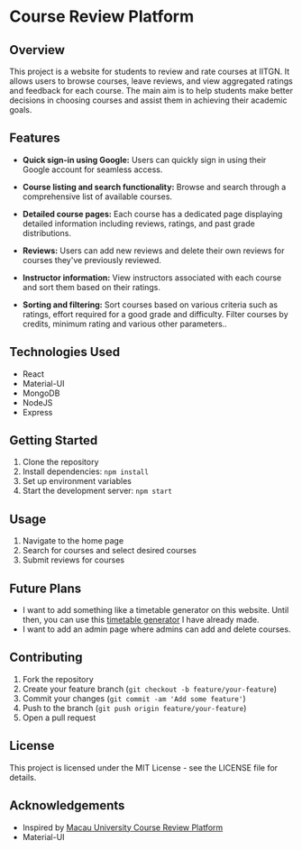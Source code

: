 # Course Review Platform

## Overview

This project is a website for students to review and rate courses at IITGN. It allows users to browse courses, leave reviews, and view aggregated ratings and feedback for each course. The main aim is to help students make better decisions in choosing courses and assist them in achieving their academic goals.


## Features

- **Quick sign-in using Google:** Users can quickly sign in using their Google account for seamless access.
  
- **Course listing and search functionality:** Browse and search through a comprehensive list of available courses.

- **Detailed course pages:** Each course has a dedicated page displaying detailed information including reviews, ratings, and past grade distributions.

- **Reviews:** Users can add new reviews and delete their own reviews for courses they've previously reviewed.

- **Instructor information:** View instructors associated with each course and sort them based on their ratings.

- **Sorting and filtering:** Sort courses based on various criteria such as ratings, effort required for a good grade and difficulty. Filter courses by credits, minimum rating and various other parameters..


## Technologies Used

- React
- Material-UI
- MongoDB
- NodeJS
- Express

## Getting Started

1. Clone the repository
2. Install dependencies: `npm install`
3. Set up environment variables
4. Start the development server: `npm start`

## Usage

1. Navigate to the home page
2. Search for courses and select desired courses
3. Submit reviews for courses

## Future Plans
- I want to add something like a timetable generator on this website. Until then, you can use this [timetable generator](https://timetable-generator-khaki.vercel.app) I have already made.
- I want to add an admin page where admins can add and delete courses.

## Contributing

1. Fork the repository
2. Create your feature branch (`git checkout -b feature/your-feature`)
3. Commit your changes (`git commit -am 'Add some feature'`)
4. Push to the branch (`git push origin feature/your-feature`)
5. Open a pull request

## License

This project is licensed under the MIT License - see the LICENSE file for details.

## Acknowledgements

- Inspired by [Macau University Course Review Platform](https://www.umeh.top/)
- Material-UI
